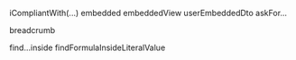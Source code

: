 iCompliantWith(...)
embedded
    embeddedView
    userEmbeddedDto
askFor...

breadcrumb

find...inside
    findFormulaInsideLiteralValue
